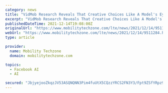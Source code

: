 ```yaml
---
category: news
title: "VidMob Research Reveals That Creative Choices Like A Model's Eye Gaze Have Measurable Impact on Ad Performance"
excerpt: "VidMob Research Reveals That Creative Choices Like A Model's Eye Gaze Have Measurable Impact on Ad Performance. NEW YORK, Dec. 14, 2021 (GLOBE NEWSWIRE) -- VidMob, the leading pla"
publishedDateTime: 2021-12-14T19:08:00Z
originalUrl: "https://www.mobilitytechzone.com/lte/news/2021/12/14/9511284.htm"
webUrl: "https://www.mobilitytechzone.com/lte/news/2021/12/14/9511284.htm"
type: article

provider:
  name: Mobility Techzone
  domain: mobilitytechzone.com

topics:
  - Facebook AI
  - AI

secured: "JbjyejooZkqzJV53ASQNQNN3Pim4fuUtX5CQzzYRCS2FN3Y3/Fpt9ZSfYRpz9EF4L2ZWcSJYNISqPwhZf+9sudYwZtAKNQMYFgylfNlY2D/Nd2p/TCnwl7iWsHS4pkrJ48T9nupy4Y30GUmcq1UxMF7xenej/xxGMo9MxqCajoKlDxAtnWLyavl+Z9gZq1bBtTWZ0+7stmSaW1514G9rzRU1KWjW0jscts+YwLJgdpRktgxxR/mX4XNjjU5q+UaLdosX7ZSQgCIxDP/HUpYm6+nxhjOWVptHDkfLSQNYtx0tj0d8f6PwAr6YXqc8Td1zqRzljfoHpZIxC6dhBscyjkz0qOjR61hDaicuckDzKos=;oxpNscGS34v6pfSz+kxixg=="
---
```



